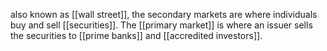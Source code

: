 also known as [[wall street]], the secondary markets are where individuals buy and sell [[securities]]. The [[primary market]] is where an issuer sells the securities to [[prime banks]] and [[accredited investors]].
